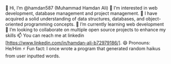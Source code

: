 👋 Hi, I’m @hamdan587 (Muhammad Hamdan Ali)
👀 I’m interested in web development, database management and project management.
🌱 I have acquired a solid understanding of data structures, databases, and object-oriented programming concepts.
🌱 I’m currently learning web development
💞️ I’m looking to collaborate on multiple open source projects to enhance my skills
📫 You can reach me at linkedin [https://www.linkedin.com/in/hamdan-ali-b72979186/].
😄 Pronouns: He/Him
⚡ Fun fact: I once wrote a program that generated random haikus from user inputted words.
<!---
hamdan587/hamdan587 is a ✨ special ✨ repository because its `README.md` (this file) appears on your GitHub profile.
You can click the Preview link to take a look at your changes.
--->
